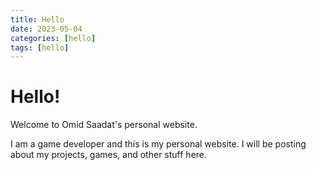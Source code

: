 ```yaml
---
title: Hello
date: 2023-05-04
categories: [hello]
tags: [hello]
---
```


# Hello!

Welcome to Omid Saadat's personal website.

I am a game developer and this is my personal website. I will be posting about my projects, games, and other stuff here.
